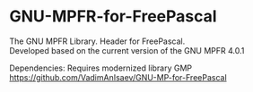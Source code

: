 # GNU-MPFR-for-FreePascal
The GNU MPFR Library. Header for FreePascal.
<br>Developed based on the current version of the GNU MPFR 4.0.1

Dependencies:
Requires modernized library GMP
https://github.com/VadimAnIsaev/GNU-MP-for-FreePascal
